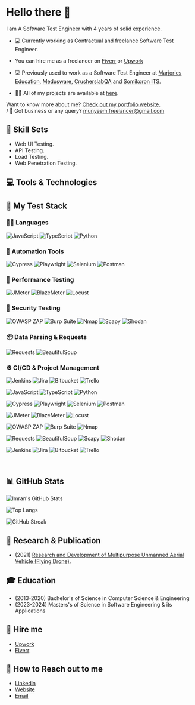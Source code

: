 # Hello there 👋

I am A Software Test Engineer with 4 years of solid experience.

- 💻 Currently working as Contractual and freelance Software Test Engineer.
- You can hire me as a freelancer on [Fiverr](https://www.fiverr.com/munyeem) or [Upwork](https://www.upwork.com/freelancers/~01f394e8c433823753)
- 💻 Previously used to work as a Software Test Engineer at [Marjories Education](https://marjorieseducation.co.uk/), [Medusware](https://mediusware.com/), [CrusherslabQA](https://www.crusherslabqa.com/) and [Somikoron ITS](http://www.somikoronits.com/).

- 👨‍💻 All of my projects are available at [here](https://github.com/imranalmunyeem?tab=repositories).

Want to know more about me? [Check out my portfolio website.](munyeem.netlify.app) <br>  /
📧 Got business or any query? [munyeem.freelancer@gmail.com](munyeem.freelancer@gmail.com)

## 💼 Skill Sets
- Web UI Testing.
- API Testing.
- Load Testing.
- Web Penetration Testing.

## 💻 Tools & Technologies

## 🧪 My Test Stack

### 👨‍💻 Languages  
![JavaScript](https://img.shields.io/badge/JavaScript-F7DF1E?style=for-the-badge&logo=javascript&logoColor=black) 
![TypeScript](https://img.shields.io/badge/TypeScript-3178C6?style=for-the-badge&logo=typescript&logoColor=white) 
![Python](https://img.shields.io/badge/Python-3776AB?style=for-the-badge&logo=python&logoColor=white) 

### 🤖 Automation Tools  
![Cypress](https://img.shields.io/badge/Cypress-17202C?style=for-the-badge&logo=cypress&logoColor=white) 
![Playwright](https://img.shields.io/badge/Playwright-34495E?style=for-the-badge&logo=playwright&logoColor=white) 
![Selenium](https://img.shields.io/badge/Selenium-43B02A?style=for-the-badge&logo=selenium&logoColor=white) 
![Postman](https://img.shields.io/badge/Postman-FF6C37?style=for-the-badge&logo=postman&logoColor=white) 

### 🚀 Performance Testing  
![JMeter](https://img.shields.io/badge/JMeter-D22128?style=for-the-badge&logo=apache-jmeter&logoColor=white) 
![BlazeMeter](https://img.shields.io/badge/BlazeMeter-CA2132?style=for-the-badge&logo=blazemeter&logoColor=white) 
![Locust](https://img.shields.io/badge/Locust-000000?style=for-the-badge&logo=locust&logoColor=white) 

### 🔐 Security Testing  
![OWASP ZAP](https://img.shields.io/badge/OWASP%20ZAP-001528?style=for-the-badge&logo=OWASP&logoColor=white) 
![Burp Suite](https://img.shields.io/badge/Burp%20Suite-FF5722?style=for-the-badge&logoColor=white) 
![Nmap](https://img.shields.io/badge/Nmap-214478?style=for-the-badge&logo=nmap&logoColor=white) 
![Scapy](https://img.shields.io/badge/Scapy-FFD43B?style=for-the-badge&logo=python&logoColor=black) 
![Shodan](https://img.shields.io/badge/Shodan-D22128?style=for-the-badge&logo=shodan&logoColor=white) 

### 📦 Data Parsing & Requests  
![Requests](https://img.shields.io/badge/Requests-2CA5E0?style=for-the-badge&logo=python&logoColor=white) 
![BeautifulSoup](https://img.shields.io/badge/BeautifulSoup-4B8BBE?style=for-the-badge&logo=python&logoColor=white) 

### ⚙️ CI/CD & Project Management  
![Jenkins](https://img.shields.io/badge/Jenkins-D24939?style=for-the-badge&logo=jenkins&logoColor=white) 
![Jira](https://img.shields.io/badge/Jira-0052CC?style=for-the-badge&logo=jira&logoColor=white) 
![Bitbucket](https://img.shields.io/badge/Bitbucket-0052CC?style=for-the-badge&logo=bitbucket&logoColor=white) 
![Trello](https://img.shields.io/badge/Trello-0079BF?style=for-the-badge&logo=trello&logoColor=white)



![JavaScript](https://img.shields.io/badge/JavaScript-F7DF1E?style=for-the-badge&logo=javascript&logoColor=black)
![TypeScript](https://img.shields.io/badge/TypeScript-3178C6?style=for-the-badge&logo=typescript&logoColor=white)
![Python](https://img.shields.io/badge/Python-3776AB?style=for-the-badge&logo=python&logoColor=white)


![Cypress](https://img.shields.io/badge/Cypress-17202C?style=for-the-badge&logo=cypress&logoColor=white)
![Playwright](https://img.shields.io/badge/Playwright-34495E?style=for-the-badge&logo=playwright&logoColor=white)
![Selenium](https://img.shields.io/badge/Selenium-43B02A?style=for-the-badge&logo=selenium&logoColor=white)
![Postman](https://img.shields.io/badge/Postman-FF6C37?style=for-the-badge&logo=postman&logoColor=white)


![JMeter](https://img.shields.io/badge/JMeter-D22128?style=for-the-badge&logo=apache-jmeter&logoColor=white)
![BlazeMeter](https://img.shields.io/badge/BlazeMeter-CA2132?style=for-the-badge&logo=blazemeter&logoColor=white)
![Locust](https://img.shields.io/badge/Locust-000000?style=for-the-badge&logo=locust&logoColor=white)


![OWASP ZAP](https://img.shields.io/badge/OWASP%20ZAP-001528?style=for-the-badge&logo=OWASP&logoColor=white)
![Burp Suite](https://img.shields.io/badge/Burp%20Suite-FF5722?style=for-the-badge&logoColor=white)
![Nmap](https://img.shields.io/badge/Nmap-214478?style=for-the-badge&logo=nmap&logoColor=white)


![Requests](https://img.shields.io/badge/Requests-2CA5E0?style=for-the-badge&logo=python&logoColor=white)
![BeautifulSoup](https://img.shields.io/badge/BeautifulSoup-4B8BBE?style=for-the-badge&logo=python&logoColor=white)
![Scapy](https://img.shields.io/badge/Scapy-FFD43B?style=for-the-badge&logo=python&logoColor=black)
![Shodan](https://img.shields.io/badge/Shodan-D22128?style=for-the-badge&logo=shodan&logoColor=white)

![Jenkins](https://img.shields.io/badge/Jenkins-D24939?style=for-the-badge&logo=jenkins&logoColor=white)
![Jira](https://img.shields.io/badge/Jira-0052CC?style=for-the-badge&logo=jira&logoColor=white)
![Bitbucket](https://img.shields.io/badge/Bitbucket-0052CC?style=for-the-badge&logo=bitbucket&logoColor=white)
![Trello](https://img.shields.io/badge/Trello-0079BF?style=for-the-badge&logo=trello&logoColor=white)

<br>

## 📊 GitHub Stats
![Imran's GitHub Stats](https://github-readme-stats.vercel.app/api?username=imranalmunyeem&show_icons=true&theme=tokyonight)

![Top Langs](https://github-readme-stats.vercel.app/api/top-langs/?username=imranalmunyeem&layout=compact&theme=tokyonight)

![GitHub Streak](https://github-readme-streak-stats.herokuapp.com/?user=imranalmunyeem&theme=tokyonight)


## 👨 Research & Publication
- (2021) [Research and Development of Multipurpose Unmanned Aerial Vehicle (Flying Drone)](https://ieeexplore.ieee.org/document/9666736).

## 🎓 Education
- (2013-2020) Bachelor's of Science in Computer Science & Engineering
- (2023-2024) Masters's of Science in Software Engineering & its Applications 


## 💼 Hire me
- [Upwork](https://www.upwork.com/freelancers/~01f394e8c433823753)
- [Fiverr](https://www.fiverr.com/munyeem)

## 💁 How to Reach out to me
- [Linkedin](https://www.linkedin.com/in/imran-al-munyeem/)
- [Website](https://imranalmunyeem.netlify.app/)
- [Email](munyeem.freelancer@gmail.com)

